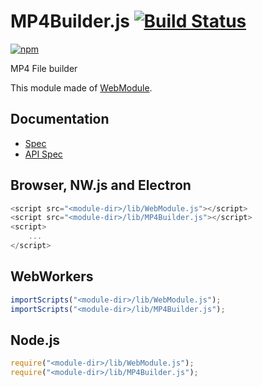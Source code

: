 # MP4Builder.js [![Build Status](https://travis-ci.org/uupaa/MP4Builder.js.svg)](https://travis-ci.org/uupaa/MP4Builder.js)

[![npm](https://nodei.co/npm/uupaa.mp4builder.js.svg?downloads=true&stars=true)](https://nodei.co/npm/uupaa.mp4builder.js/)

MP4 File builder

This module made of [WebModule](https://github.com/uupaa/WebModule).

## Documentation
- [Spec](https://github.com/uupaa/MP4Builder.js/wiki/)
- [API Spec](https://github.com/uupaa/MP4Builder.js/wiki/MP4Builder)

## Browser, NW.js and Electron

```js
<script src="<module-dir>/lib/WebModule.js"></script>
<script src="<module-dir>/lib/MP4Builder.js"></script>
<script>
    ...
</script>
```

## WebWorkers

```js
importScripts("<module-dir>/lib/WebModule.js");
importScripts("<module-dir>/lib/MP4Builder.js");

```

## Node.js

```js
require("<module-dir>/lib/WebModule.js");
require("<module-dir>/lib/MP4Builder.js");

```

